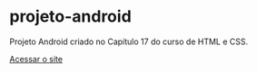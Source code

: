 # projeto-android
Projeto Android criado no Capítulo 17 do curso de HTML e CSS.

<a href="https://dayannebugarim.github.io/projeto-android/" target="_blank">Acessar o site</a>

